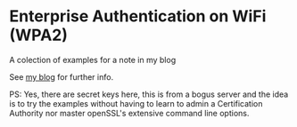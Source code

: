# Enterprise Authentication on WiFi (WPA2)
A colection of examples for a note in my blog

See [my blog](http://www.scaprile.com/2021/06/09/autenticacion-empresarial-en-wi-fi/) for further info.

PS: Yes, there are secret keys here, this is from a bogus server and the idea is to try the examples without having to learn to admin a Certification Authority nor master openSSL's extensive command line options.
